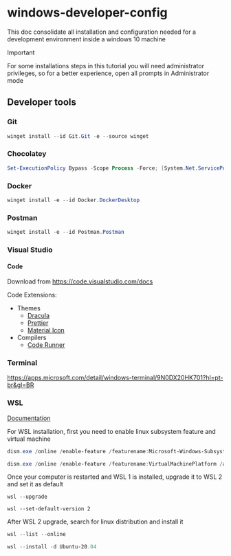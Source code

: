 # windows-developer-config

This doc consolidate all installation and configuration needed for a development environment inside a windows 10 machine

> [!IMPORTANT]
> For some installations steps in this tutorial you will need administrator privileges, so for a better experience, open all prompts in Administrator mode

## Developer tools

### Git
```powershell
winget install --id Git.Git -e --source winget
```

### Chocolatey
```powershell
Set-ExecutionPolicy Bypass -Scope Process -Force; [System.Net.ServicePointManager]::SecurityProtocol = [System.Net.ServicePointManager]::SecurityProtocol -bor 3072; iex ((New-Object System.Net.WebClient).DownloadString('https://community.chocolatey.org/install.ps1'))
```
### Docker
```powershell
winget install -e --id Docker.DockerDesktop
```

### Postman
```powershell
winget install -e --id Postman.Postman
```

### Visual Studio

#### Code
Download from https://code.visualstudio.com/docs

Code Extensions:
* Themes
  * [Dracula](https://marketplace.visualstudio.com/items?itemName=dracula-theme.theme-dracula)
  * [Prettier](https://marketplace.visualstudio.com/items?itemName=esbenp.prettier-vscode)
  * [Material Icon](https://marketplace.visualstudio.com/items?itemName=PKief.material-icon-theme)
* Compilers
  * [Code Runner](https://marketplace.visualstudio.com/items?itemName=formulahendry.code-runner)

### Terminal
https://apps.microsoft.com/detail/windows-terminal/9N0DX20HK701?hl=pt-br&gl=BR

### WSL
[Documentation](https://aka.ms/wsl)

For WSL installation, first you need to enable linux subsystem feature and virtual machine
```powershell
dism.exe /online /enable-feature /featurename:Microsoft-Windows-Subsystem-Linux /all /norestart
```
```powershell
dism.exe /online /enable-feature /featurename:VirtualMachinePlatform /all /norestart
```

Once your computer is restarted and WSL 1 is installed, upgrade it to WSL 2 and set it as default
```powersehll
wsl --upgrade
```
```powersehll
wsl --set-default-version 2
```

After WSL 2 upgrade, search for linux distribution and install it
```powershell
wsl --list --online
```
```powershell
wsl --install -d Ubuntu-20.04
```

